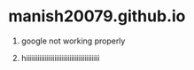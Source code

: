 # manish20079.github.io
1. google not working properly


3. hiiiiiiiiiiiiiiiiiiiiiiiiiiiiiiiiiiiiiii
